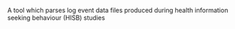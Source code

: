 A tool which parses log event data files produced during health information seeking behaviour (HISB) studies
